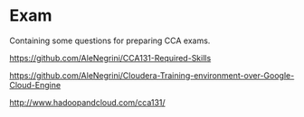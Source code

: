 # Exam
Containing some questions for preparing CCA exams.

https://github.com/AleNegrini/CCA131-Required-Skills

https://github.com/AleNegrini/Cloudera-Training-environment-over-Google-Cloud-Engine

http://www.hadoopandcloud.com/cca131/
